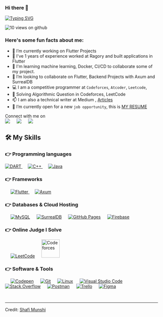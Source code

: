 


### Hi there 👋

[![Typing SVG](https://readme-typing-svg.herokuapp.com?font=Architects+Daughter&color=7AF79A&size=30&lines=Hey!+It's+Shafi!;I'm+a+Flutter+Developer...;I'm+also+Rust+Backend+Engineer;I'm+an+ML+Enthuasists)](https://git.io/typing-svg)

<img src="https://komarev.com/ghpvc/?username=ShafiMunshi&label=Views&color=brightgreen&style=flat-square" alt="10 views on github" />

<h3> Here's some fun facts about me: </h3>

- 🔭 I’m currently working on Flutter Projects
- 🌱 I've 1 years of experience worked at Ragory and built applications in Flutter
- 🤔 I'm learning machine learning, Docker, CI/CD to collaborate some of my project. 
- 👯 I’m looking to collaborate on Flutter, Backend Projects with Axum and SurrealDB
- :computer: I am a competitive programmer at `Codeforces`, `Atcoder`, `Leetcode`,
- 💬 Solving Algorithmic Question in Codeforces, LeetCode
- 📫 I am also a technical writer at Medium , [Articles](https://medium.com/@shafimunshi/bcrypt-in-rust-a54fa255869b)
- :thinking: I’m currently open for a new `job opportunity`, this is [MY RESUME](https://drive.google.com/file/d/14qmo8eb7QP3creICuJDt2S0VDhjbBbPn/view?usp=sharing)


<p>Connect with me on
<br>	
<a target="_blank" href="https://www.linkedin.com/in/shafi-munshi/"><img src="https://img.shields.io/badge/-LinkedIn-0077B5?style=for-the-badge&logo=Linkedin&logoColor=white"></img></a>
&emsp;
<a target="_blank" href="mailto:shafimunshi111@gmail.com"
><img src="https://img.shields.io/badge/-Gmail-D14836?style=for-the-badge&logo=Gmail&logoColor=white"></img></a>
&emsp;
<a target="_blank" href="https://facebook.com/Mr.Shafi.Munshi"><img src="https://img.shields.io/badge/-FB-1DA1F2?style=for-the-badge&logo=Facebook&logoColor=white"></img></a>
<!-- &emsp;
<a target="_blank" href="https://medium.com/@ahmedbilal575"><img src="https://img.shields.io/badge/Medium-12100E?style=for-the-badge&logo=medium&logoColor=white"></img></a>
 -->

<br>
</p>



## 🛠️ My Skills

### 👉 Programming languages

<p align="left"> 
  

  <a href="https://dart.dev/">
    <img alt="DART" src="https://img.shields.io/badge/Dart-0175C2?style=for-the-badge&logo=dart&logoColor=white"/>
  </a>
&emsp;
<a href="https://c++.org/">
    <img alt="C++" src="https://img.shields.io/badge/C++-black?style=for-the-badge&logo=java&logoColor=white"/>
  </a>
  &emsp;
<a href="https://www.java.com/en/">
    <img alt="Java" src="https://img.shields.io/badge/Rust-red?style=for-the-badge&logo=java&logoColor=white"/>
  </a>

   

</p>

### 👉 Frameworks
<p align="left"> 
&emsp;
  <a href="https://flutter.dev/" target="_blank"> 
     <img alt="Flutter" src="https://img.shields.io/badge/Flutter-02569B?style=for-the-badge&logo=flutter&logoColor=white">
   </a>
  &emsp; 
  
 
  <a href="https://axum-learn.org/" target="_blank">
    <img alt="Axum" src="https://img.shields.io/badge/Axum-F7931E?style=for-the-badge&logo=scikit-learn&logoColor=white">
  </a> 
 


 
</p>

### 👉 Databases & Cloud Hosting
<p align="left">
  &emsp;
    <a href="https://www.mysql.com/"><img alt="MySQL" src="https://img.shields.io/badge/MySQL-00000F?style=for-the-badge&logo=mysql&logoColor=white"></a>
  &emsp;
    <a href="https://www.sqlite.org/"><img alt="SurrealDB" src ="https://img.shields.io/badge/SurrealDB-07405E?style=for-the-badge&logo=sqlite&logoColor=white"/></a>
  &emsp;
    <a href="https://www.github.com"><img alt="GitHub Pages" src="https://img.shields.io/badge/GitHub-100000?style=for-the-badge&logo=github&logoColor=white"></a>
  &emsp;
<a href="https://firebase.google.com/"><img alt="Firebase" src ="https://img.shields.io/badge/firebase-ffca28?style=for-the-badge&logo=firebase&logoColor=black"></a>
 </p>

 ### 👉 Online Judge I Solve
 
<p align="left">
  &emsp;
  <a href="https://leetcode.com/shafi.munshi/"><img src="https://img.icons8.com/external-tal-revivo-shadow-tal-revivo/50/000000/external-level-up-your-coding-skills-and-quickly-land-a-job-logo-shadow-tal-revivo.png" alt="LeetCode"/></a>
  &emsp;
   	<a href="https://codeforces.com/profile/shafi_munshi"><img src="https://play-lh.googleusercontent.com/zaldniLc2XTBhNlCDR4hcD5bcRYHZ56_lO0yA2Qu-cADShy1_HDWrICSvv0EPTX79WY" alt="Codeforces" width = 60px/></a>
 </p>

 ### 👉 Software & Tools
 
<p>
  &emsp;
    <a href="#"><img alt="Codepen" src="https://img.shields.io/badge/Codepen-000000?style=for-the-badge&logo=codepen&logoColor=white"></a>
  &emsp;
    <a href="#"><img alt="Git" src="https://img.shields.io/badge/Git-F05032?style=for-the-badge&logo=git&logoColor=white"></a>
  &emsp;
    <a href="#"><img alt="Linux" src="https://img.shields.io/badge/Linux-FCC624?style=for-the-badge&logo=linux&logoColor=black"></a>
  &emsp;
    <a href="#"><img alt="Visual Studio Code" src="https://img.shields.io/badge/Visual_Studio_Code-0078D4?style=for-the-badge&logo=visual%20studio%20code&logoColor=white"></a>
&emsp;
    <a href="#"><img alt="Stack Overflow" src="https://img.shields.io/badge/manjaro-35BF5C?style=for-the-badge&logo=manjaro&logoColor=white"></a>
     &emsp;
    <a href="#"><img alt="Postman" src="https://img.shields.io/badge/Postman-FF6C37?style=for-the-badge&logo=Postman&logoColor=white"></a>
    &emsp;
    <a href="#"><img alt="Trello" src="https://img.shields.io/badge/Trello-0052CC?style=for-the-badge&logo=trello&logoColor=white"></a>
    &emsp;
     <a href="#"><img alt="Figma" src="https://img.shields.io/badge/Figma-F24E1E?style=for-the-badge&logo=figma&logoColor=white"></a>
    &emsp;
    
</p>


<br/>

------
Credit: [Shafi Munshi](https://github.com/ShafiMunshi)
